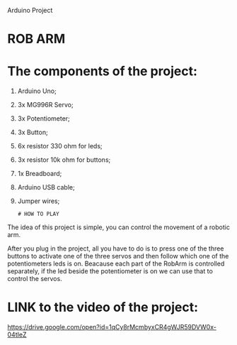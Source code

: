 Arduino Project

# ROB ARM




# The components of the project:

                                               

1.  Arduino Uno;

2.  3x MG996R Servo;

3.  3x Potentiometer;
    
4.  3x Button;
    
5.  6x resistor 330 ohm for leds;
    
6.  3x resistor 10k ohm for buttons;
    
7.  1x Breadboard;
    
8.  Arduino USB cable;
    
9.  Jumper wires;
        
        
        # HOW TO PLAY
 
 
 The idea of this project is simple, you can control the movement of a robotic arm.
 
 After you plug in the project, all you have to do is to press one of the three buttons to activate one of the three servos and then follow which one of the potentiometers leds is on. Beacause each part of the RobArm is controlled separately, if the led beside the potentiometer is on we can use that to control the servos.
 
 


  # LINK to the video of the project:
  
https://drive.google.com/open?id=1qCy8rMcmbyxCR4gWJR59DVW0x-04tIeZ
